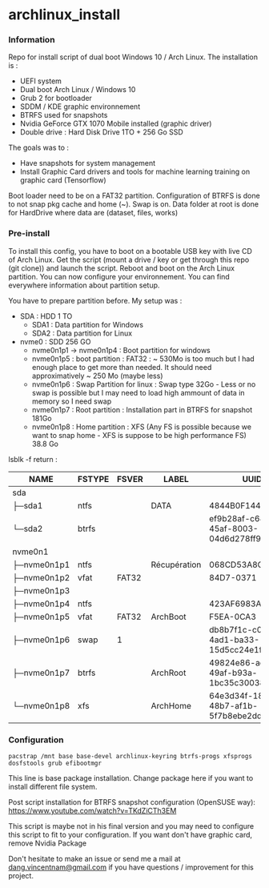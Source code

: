 # archlinux_install
### Information
Repo for install script of dual boot Windows 10 / Arch Linux.
The installation is : 
  - UEFI system
  - Dual boot Arch Linux / Windows 10
  - Grub 2 for bootloader
  - SDDM / KDE graphic environnement
  - BTRFS used for snapshots
  - Nvidia GeForce GTX 1070 Mobile installed (graphic driver)
  - Double drive : Hard Disk Drive 1TO + 256 Go SSD  
  
  
The goals was to :
  - Have snapshots for system management
  - Install Graphic Card drivers and tools for machine learning training on graphic card (Tensorflow)

Boot loader need to be on a FAT32 partition.
Configuration of BTRFS is done to not snap pkg cache and home (~).
Swap is on.
Data folder at root is done for HardDrive where data are (dataset, files, works)
### Pre-install 

To install this config, you have to boot on a bootable USB key with live CD of Arch Linux.
Get the script (mount a drive / key or get through this repo (git clone)) and launch the script. 
Reboot and boot on the Arch Linux partition. You can now configure your environnement.
You can find everywhere information about partition setup.

You have to prepare partition before. My setup was : 
  - SDA : HDD 1 TO
    - SDA1 : Data partition for Windows
    - SDA2 : Data partition for Linux
  - nvme0 : SDD 256 GO
    - nvme0n1p1 -> nvme0n1p4 : Boot partition for windows
    - nvme0n1p5 : boot partition : FAT32 : ~ 530Mo is too much but I had enough place to get more than needed. It should need approximatively ~ 250 Mo (maybe less)
    - nvme0n1p6 : Swap Partition for linux : Swap type 32Go - Less or no swap is possible but I may need to load high ammount of data in memory so I need swap
    - nvme0n1p7 : Root partition : Installation part in BTRFS for snapshot 181Go
    - nvme0n1p8 : Home partition : XFS (Any FS is possible because we want to snap home - XFS is suppose to be high performance FS) 38.8 Go 
    
lsblk -f return : 
  
  |NAME|FSTYPE|FSVER|LABEL|UUID|FSAVAIL|FSUS%|MOUNTPOINT|    
  |------------|------------|------------|------------|------------|------------|------------|------------    
  | sda          | | | | | | ||                                                                 
  |   ├─sda1      | ntfs | |         DATA|          4844B0F144B0E33C|||                                    
  |   └─sda2      |btrfs |  | |                  ef9b28af-c684-45af-8003-04d6d278ff98  |160.3G|    63%| /data|
  | nvme0n1||||||                                                                                   
  |  ├─nvme0n1p1 |ntfs  |       |Récupération| 068CD53A8CD52549|                              |     | |
  |  ├─nvme0n1p2 |vfat  | FAT32 |         |    84D7-0371        |                             |     | |
  |  ├─nvme0n1p3 |      |       |         |                      |                            |     | |
  |  ├─nvme0n1p4 |ntfs  |       |         |   423AF6983AF687E5   |                            |    | |
  |  ├─nvme0n1p5 |vfat  | FAT32 |ArchBoot |    F5EA-0CA3         |                    510.7M |    0%| /boot/efi|
  |  ├─nvme0n1p6 |swap  | 1     |         |    db8b7f1c-c0b5-4ad1-ba33-15d5cc24e1f8  |       |      | [SWAP]|
  |  ├─nvme0n1p7 |btrfs|        |ArchRoot |    49824e86-add9-49af-b93a-1bc35c300382  |145.9G |   19%| /btrfs|
  |  └─nvme0n1p8 |xfs |         |ArchHome|     64e3d34f-1812-48b7-af1b-5f7b8ebe2dd2  | 26.4G|    32%| /home|


### Configuration

    pacstrap /mnt base base-devel archlinux-keyring btrfs-progs xfsprogs dosfstools grub efibootmgr

This line is base package installation. Change package here if you want to install different file system. 


Post script installation for BTRFS snapshot configuration (OpenSUSE way): 
https://www.youtube.com/watch?v=TKdZiCTh3EM


This script is maybe not in his final version and you may need to configure this script to fit to your configuration. 
If you want don't have graphic card, remove Nvidia Package 

Don't hesitate to make an issue or send me a mail at dang.vincentnam@gmail.com if you have questions / improvement for this project.
